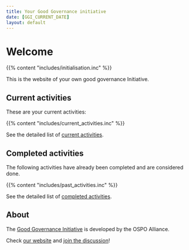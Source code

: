 ```yaml
---
title: Your Good Governance initiative
date: [GGI_CURRENT_DATE]
layout: default
---
```


# Welcome

{{% content "includes/initialisation.inc" %}}

This is the website of your own good governance Initiative.


## Current activities

These are your current activities:

{{% content "includes/current_activities.inc" %}}

See the detailed list of [current activities](current_activities).


## Completed activities

The following activities have already been completed and are
 considered done.

{{% content "includes/past_activities.inc" %}}

See the detailed list of [completed activities](past_activities).

## About

The [Good Governance Initiative](https://ospo.zone/ggi) is developed by the OSPO Alliance.

Check [our website](https://ospo.zone) and [join the discussion](https://accounts.eclipse.org/mailing-list/ospo.zone)!
